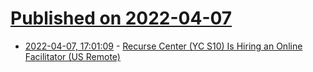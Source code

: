 # [Published on 2022-04-07](index.md)

* [2022-04-07, 17:01:09](https://news.ycombinator.com/item?id=30947249) - [Recurse Center (YC S10) Is Hiring an Online Facilitator (US Remote)](https://www.recurse.com/blog/171-were-hiring-an-online-facilitator)
